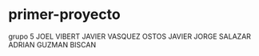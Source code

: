 # primer-proyecto
grupo 5
JOEL VIBERT
JAVIER VASQUEZ OSTOS
JAVIER JORGE SALAZAR
ADRIAN GUZMAN BISCAN
